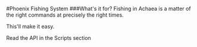 #Phoenix Fishing System
###What's it for?
Fishing in Achaea is a matter of the right commands at precisely the right times. 

This'll make it easy.

Read the API in the Scripts section